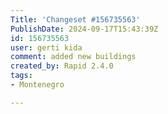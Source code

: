 ```yaml
---
Title: 'Changeset #156735563'
PublishDate: 2024-09-17T15:43:39Z
id: 156735563
user: gerti kida
comment: added new buildings
created_by: Rapid 2.4.0
tags:
- Montenegro

---
```

